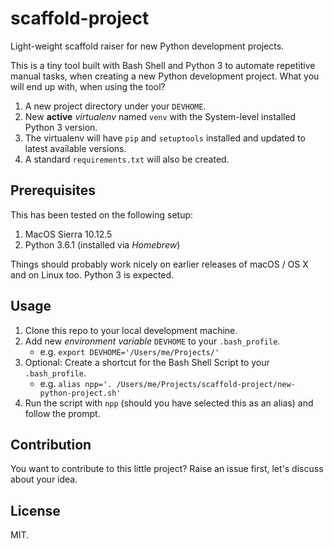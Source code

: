 # scaffold-project

Light-weight scaffold raiser for new Python development projects.

This is a tiny tool built with Bash Shell and Python 3 to automate repetitive manual tasks, when creating a new Python development project. What you will end up with, when using the tool?

1. A new project directory under your `DEVHOME`.
1. New **active** *virtualenv* named `venv` with the System-level installed Python 3 version.
1. The virtualenv will have `pip` and `setuptools` installed and updated to latest available versions.
1. A standard `requirements.txt` will also be created.

## Prerequisites

This has been tested on the following setup:

1. MacOS Sierra 10.12.5
1. Python 3.6.1 (installed via *Homebrew*)

Things should probably work nicely on earlier releases of macOS / OS X and on Linux too. Python 3 is expected.

## Usage

1. Clone this repo to your local development machine.
1. Add new *environment variable* `DEVHOME` to your `.bash_profile`.
    - e.g. `export DEVHOME='/Users/me/Projects/'`
1. Optional: Create a shortcut for the Bash Shell Script to your `.bash_profile`.
    - e.g. `alias npp='. /Users/me/Projects/scaffold-project/new-python-project.sh'`
1. Run the script with `npp` (should you have selected this as an alias) and follow the prompt.

## Contribution

You want to contribute to this little project? Raise an issue first, let's discuss about your idea.

## License

MIT.
